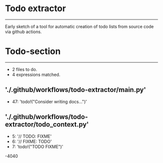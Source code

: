 # Todo extractor
---
Early sketch of a tool for automatic creation of todo lists from source code via github actions. 


# Todo-section
---
- 2 files to do.
- 4 expressions matched.

## './.github/workflows/todo-extractor/main.py'
- 47: 'todo!("Consider writing docs...")'
## './.github/workflows/todo-extractor/todo_context.py'
- 5: '// TODO: FIXME'
- 6: '// FIXME: TODO'
- 7: 'todo!("TODO FIXME")'

-4040